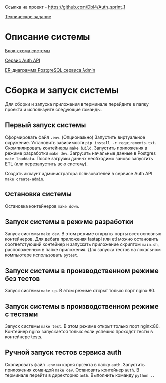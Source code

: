 Ссылка на проект - https://github.com/Dbl4/Auth_sprint_1

[Техническое задание](documentation/requirements.md)

# Описание системы
[Блок-схема системы](documentation/block-scheme.md)

[Сервис Auth API](documentation/auth-api/README.md)

[ER-диаграмма PostgreSQL сервиса Admin](documentation/admin-er-diagram.md)

# Сборка и запуск системы
Для сборки и запуска приложения в терминале перейдите в папку проекта и используйте следующие команды.

## Первый запуск системы
Сформировать файл `.env`.
(Опционально) Запустить виртуальное окружение.
Установить зависимости `pip install -r requirements.txt`.
Cкомпилировать контейнеры `make build`.
Запустить приложения в режиме разработки `make dev`.
Загрузить начальные данные в Postgres `make loaddata`.
После загрузки данных необходимо заново запустить ETL (или перезапустить всю систему).

Создать аккаунт администратора пользователей в сервисе Auth API `make create-admin`.

## Остановка системы 
Остановка контейнеров `make down`.

## Запуск системы в режиме разработки
Запуск системы `make dev`.
В этом режиме открыты порты всех основных контейнеров.
Для дебага приложения fastapi или etl можно остановить соответстующий контейнер и запускать приложение скриптом `main.sh`, расположенным в папке приложения.
Для запуска тестов на локальном компьютере использовать `pytest`.

## Запуск системы в производственном режиме без тестов
Запуск системы `make up`.
В этом режиме открыт только порт nginx:80.

## Запуск системы в производственном режиме с тестами
Запуск системы `make test`.
В этом режиме открыт только порт nginx:80.
Контейнер nginx запускается только если успешно проходят тесты в контейнере tests.

## Ручной запуск тестов сервиса auth
Скопировать файл `.env` из корня проекта в папку `auth`.
Запустить приложения командой `make dev`.
Остановить контейнер `auth`.
В терминале перейти в директорию `auth`.
Выполнить команду `python .`.
